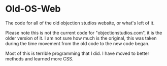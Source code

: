 # Old-OS-Web
The code for all of the old objection studios website, or what's left of it.

Please note this is not the current code for "objectionstudios.com", it is the older version of it. I am not sure how much is the original,
this was taken during the time movement from the old code to the new code began.

Most of this is terrible programming that I did. I have moved to better methods and learned more CSS. 
